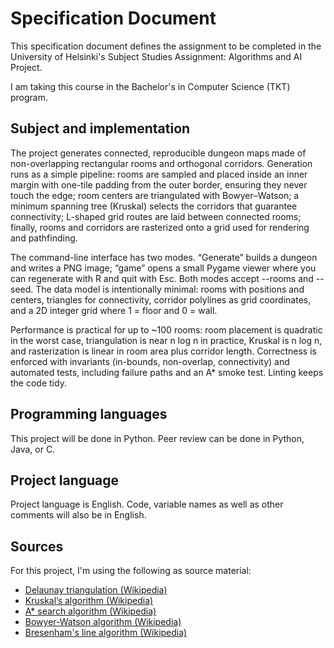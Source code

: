 # Specification Document

This specification document defines the assignment to be completed in the University of Helsinki's Subject Studies Assignment: Algorithms and AI Project.

I am taking this course in the Bachelor's in Computer Science (TKT) program.

## Subject and implementation

The project generates connected, reproducible dungeon maps made of non-overlapping rectangular rooms and orthogonal corridors. Generation runs as a simple pipeline: rooms are sampled and placed inside an inner margin with one-tile padding from the outer border, ensuring they never touch the edge; room centers are triangulated with Bowyer–Watson; a minimum spanning tree (Kruskal) selects the corridors that guarantee connectivity; L-shaped grid routes are laid between connected rooms; finally, rooms and corridors are rasterized onto a grid used for rendering and pathfinding.

The command-line interface has two modes. “Generate” builds a dungeon and writes a PNG image; “game” opens a small Pygame viewer where you can regenerate with R and quit with Esc. Both modes accept --rooms and --seed. The data model is intentionally minimal: rooms with positions and centers, triangles for connectivity, corridor polylines as grid coordinates, and a 2D integer grid where 1 = floor and 0 = wall.

Performance is practical for up to ~100 rooms: room placement is quadratic in the worst case, triangulation is near n log ⁡n in practice, Kruskal is n log n, and rasterization is linear in room area plus corridor length. Correctness is enforced with invariants (in-bounds, non-overlap, connectivity) and automated tests, including failure paths and an A* smoke test. Linting keeps the code tidy.

## Programming languages

This project will be done in Python. 
Peer review can be done in Python, Java, or C. 

## Project language

Project language is English. Code, variable names as well as other comments will also be in English. 

## Sources

For this project, I'm using the following as source material:

- [Delaunay triangulation (Wikipedia)](https://en.wikipedia.org/wiki/Delaunay_triangulation)
- [Kruskal’s algorithm (Wikipedia)](https://en.wikipedia.org/wiki/Kruskal%27s_algorithm)
- [A* search algorithm (Wikipedia)](https://en.wikipedia.org/wiki/A*_search_algorithm)
- [Bowyer-Watson algorithm (Wikipedia)](https://en.wikipedia.org/wiki/Bowyer%E2%80%93Watson_algorithm)
- [Bresenham's line algorithm (Wikipedia)](https://en.wikipedia.org/wiki/Bresenham%27s_line_algorithm)